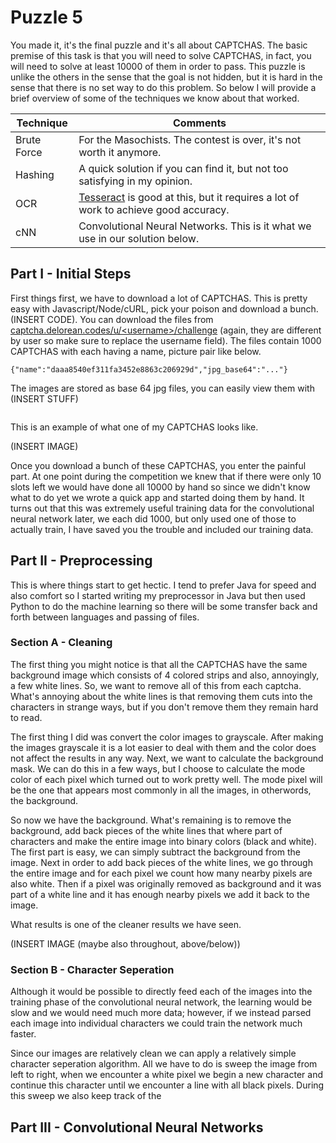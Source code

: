 Puzzle 5
========

You made it, it's the final puzzle and it's all about CAPTCHAS. The basic premise of this task is that you will need to solve CAPTCHAS, in fact, you will need to solve at least 10000 of them in order to pass. This puzzle is unlike the others in the sense that the goal is not hidden, but it is hard in the sense that there is no set way to do this problem. So below I will provide a brief overview of some of the techniques we know about that worked.

| Technique   | Comments                                                                                                                |
|-------------|-------------------------------------------------------------------------------------------------------------------------|
| Brute Force | For the Masochists. The contest is over, it's not worth it anymore.                                                     |
| Hashing     | A quick solution if you can find it, but not too satisfying in my opinion.                                              |
| OCR         | [Tesseract](https://github.com/tesseract-ocr/) is good at this, but it requires a lot of work to achieve good accuracy. |
| cNN         | Convolutional Neural Networks. This is it what we use in our solution below.                                            |

Part I - Initial Steps
----------------------

First things first, we have to download a lot of CAPTCHAS. This is pretty easy with Javascript/Node/cURL, pick your poison and download a bunch. (INSERT CODE). You can download the files from [captcha.delorean.codes/u/\<username>/challenge](https://captcha.delorean.codes/u/<username>/challenge) (again, they are different by user so make sure to replace the username field). The files contain 1000 CAPTCHAS with each having a name, picture pair like below.

```
{"name":"daaa8540ef311fa3452e8863c206929d","jpg_base64":"..."}
```

The images are stored as base 64 jpg files, you can easily view them with (INSERT STUFF)

```

```

This is an example of what one of my CAPTCHAS looks like.

(INSERT IMAGE)

Once you download a bunch of these CAPTCHAS, you enter the painful part. At one point during the competition we knew that if there were only 10 slots left we would have done all 10000 by hand so since we didn't know what to do yet we wrote a quick app and started doing them by hand. It turns out that this was extremely useful training data for the convolutional neural network later, we each did 1000, but only used one of those to actually train, I have saved you the trouble and included our training data.

Part II - Preprocessing
-----------------------

This is where things start to get hectic. I tend to prefer Java for speed and also comfort so I started writing my preprocessor in Java but then used Python to do the machine learning so there will be some transfer back and forth between languages and passing of files.

### Section A - Cleaning

The first thing you might notice is that all the CAPTCHAS have the same background image which consists of 4 colored strips and also, annoyingly, a few white lines. So, we want to remove all of this from each captcha. What's annoying about the white lines is that removing them cuts into the characters in strange ways, but if you don't remove them they remain hard to read.

The first thing I did was convert the color images to grayscale. After making the images grayscale it is a lot easier to deal with them and the color does not affect the results in any way. Next, we want to calculate the background mask. We can do this in a few ways, but I choose to calculate the mode color of each pixel which turned out to work pretty well. The mode pixel will be the one that appears most commonly in all the images, in otherwords, the background.

So now we have the background. What's remaining is to remove the background, add back pieces of the white lines that where part of characters and make the entire image into binary colors (black and white). The first part is easy, we can simply subtract the background from the image. Next in order to add back pieces of the white lines, we go through the entire image and for each pixel we count how many nearby pixels are also white. Then if a pixel was originally removed as background and it was part of a white line and it has enough nearby pixels we add it back to the image.

What results is one of the cleaner results we have seen.

(INSERT IMAGE (maybe also throughout, above/below))

### Section B - Character Seperation

Although it would be possible to directly feed each of the images into the training phase of the convolutional neural network, the learning would be slow and we would need much more data; however, if we instead parsed each image into individual characters we could train the network much faster.

Since our images are relatively clean we can apply a relatively simple character seperation algorithm. All we have to do is sweep the image from left to right, when we encounter a white pixel we begin a new character and continue this character until we encounter a line with all black pixels. During this sweep we also keep track of the

Part III - Convolutional Neural Networks
----------------------------------------
